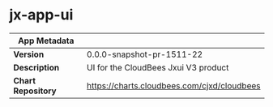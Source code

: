 # jx-app-ui

|App Metadata||
|---|---|
| **Version** | 0.0.0-snapshot-pr-1511-22 |
| **Description** | UI for the CloudBees Jxui V3 product |
| **Chart Repository** | https://charts.cloudbees.com/cjxd/cloudbees |
